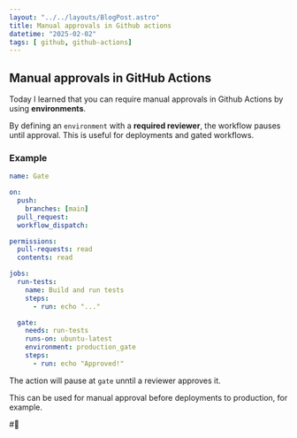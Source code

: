 ```yaml
---
layout: "../../layouts/BlogPost.astro"
title: Manual approvals in Github actions
datetime: "2025-02-02"
tags: [ github, github-actions]
---
```


## Manual approvals in GitHub Actions  

Today I learned that you can require manual approvals in Github Actions by using **environments**.  

By defining an `environment` with a **required reviewer**, the workflow pauses until approval. This is useful for deployments and gated workflows.  

### Example  

```yaml
name: Gate  

on:
  push:
    branches: [main]
  pull_request:
  workflow_dispatch:

permissions:
  pull-requests: read
  contents: read

jobs:
  run-tests:
    name: Build and run tests
    steps:
      - run: echo "..."

  gate:
    needs: run-tests
    runs-on: ubuntu-latest
    environment: production_gate
    steps:
      - run: echo "Approved!"
```

The action will pause at `gate` unntil a reviewer approves it. 

This can be used for manual approval before deployments to production, for example.

#🚦

